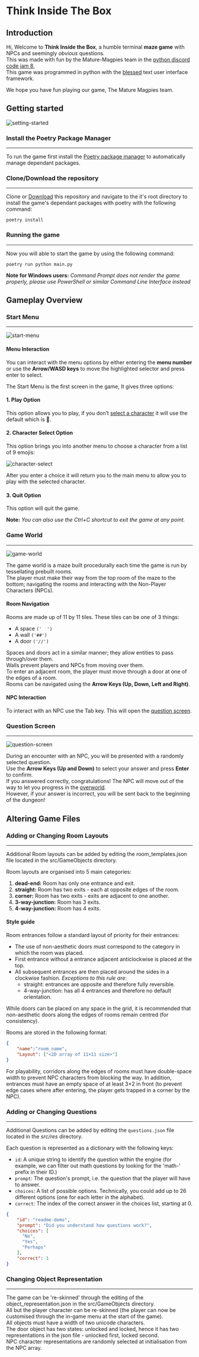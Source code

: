 # Think Inside The Box

## Introduction

Hi, Welcome to **Think Inside the Box**, a humble terminal **maze game** with NPCs and seemingly *obvious* questions. \
This was made with fun by the Mature-Magpies team in the [python discord](https://pythondiscord.com/) [code jam 8](https://pythondiscord.com/events/code-jams/8/), \
This game was programmed in python with the [blessed](https://github.com/jquast/blessed) text user interface framework.

We hope you have fun playing our game,
The Mature Magpies team.

## Getting started

![setting-started](images/getting-started.gif "Getting Started")

### Install the Poetry Package Manager

***

To run the game first install the [Poetry package manager](https://python-poetry.org/docs/) to automatically manage dependant packages.

### Clone/Download the repository

***

Clone or [Download](https://github.com/Mature-Magpies/think-inside-the-box/archive/refs/heads/main.zip) this repository and navigate to the it's root directory to install the game's dependant packages with poetry with the following command:

```poetry install```

### Running the game

***

Now you will able to start the game by using the following command:

```poetry run python main.py```

**Note for Windows users:**
*Command Prompt does not render the game properly, please use PowerShell or similar Command Line Interface instead*

## Gameplay Overview

### Start Menu

***

![start-menu](images/start-menu.png "Start Menu")

#### Menu Interaction

You can interact with the menu options by either entering the **menu number** or use the **Arrow/WASD keys** to move the highlighted selector and press enter to select.

The Start Menu is the first screen in the game, It gives three options:

#### 1. Play Option

This option allows you to play, if you don’t [select a character](#2-character-select-option) it will use the default which is 🙂.

#### 2. Character Select Option

This option brings you into another menu to choose a character from a list of 9 emojis:

![character-select](images/character-select.png "Character Select")

After you enter a choice it will return you to the main menu to allow you to play with the selected character.

#### 3. Quit Option

This option will quit the game.

**Note:** *You can also use the Ctrl+C shortcut to exit the game at any point.*

### Game World

***

![game-world](images/game-world.png "Game World")

The game world is a maze built procedurally each time the game is run by tessellating prebuilt rooms. \
The player must make their way from the top room of the maze to the bottom; navigating the rooms and interacting with the Non-Player Characters (NPCs).

#### Room Navigation

Rooms are made up of 11 by 11 tiles. These tiles can be one of 3 things:

- A space ``('  ')``
- A wall ``('##')``
- A door ``('//')``

Spaces and doors act in a similar manner; they allow entities to pass through/over them. \
Walls prevent players and NPCs from moving over them. \
To enter an adjacent room, the player must move through a door at one of the edges of a room. \
Rooms can be navigated using the **Arrow Keys (Up, Down, Left and Right)**.

#### NPC Interaction

To interact with an NPC use the Tab key. This will open the [question screen](#question-screen).

### Question Screen

***

![question-screen](images/question-screen.png "Question-Screen")

During an encounter with an NPC, you will be presented with a randomly selected question. \
Use the **Arrow Keys (Up and Down)** to select your answer and press **Enter** to confirm. \
If you answered correctly, congratulations! The NPC will move out of the way to let you progress in the [overworld](#Game-World). \
However, if your answer is incorrect, you will be sent back to the beginning of the dungeon!

## Altering Game Files

### Adding or Changing Room Layouts

***

Additional Room layouts can be added by editing the room_templates.json file located in the src/GameObjects directory.

Room layouts are organised into 5 main categories:

1. **dead-end:** Room has only one entrance and exit.
2. **straight:** Room has two exits - each at opposite edges of the room.
3. **corner:** Room has two exits - exits are adjacent to one another.
4. **3-way-junction:** Room has 3 exits.
5. **4-way-junction:** Room has 4 exits.

#### Style guide

Room entrances follow a standard layout of priority for their entrances:

- The use of non-aesthetic doors must correspond to the category in which the room was placed.
- First entrance without a entrance adjacent anticlockwise is placed at the top.
- All subsequent entrances are then placed around the sides in a clockwise fashion. *Exceptions to this rule are*:
  - straight: entrances are opposite and therefore fully reversible.
  - 4-way-junction: has all 4 entrances and therefore no default orientation.

While doors can be placed on any space in the grid, it is recommended that non-aesthetic doors along the edges of rooms remain centred (for consistency).

Rooms are stored in the following format:

```json
{
    "name":"room_name",
    "Layout": ["<2D array of 11×11 size>"]
}
```

For playability, corridors along the edges of rooms must have double-space width to prevent NPC characters from blocking the way.
In addition, entrances must have an empty space of at least 3×2 in front (to prevent edge cases where after entering, the player gets trapped in a corner by the NPC).

### Adding or Changing Questions

***

Additional Questions can be added by editing the `questions.json` file located in the *src/res* directory.

Each question is represented as a dictionary with the following keys:

- `id`: A unique string to identify the question within the engine (for example, we can filter out math questions by looking for the 'math-' prefix in their ID.)
- `prompt`: The question's prompt, i.e. the question that the player will have to answer.
- `choices`: A list of possible options. Technically, you could add up to 26 different options (one for each letter in the alphabet).
- `correct`: The index of the correct answer in the choices list, starting at 0.

```json
{
    "id": "readme-demo",
    "prompt": "Did you understand how questions work?",
    "choices": [
      "No",
      "Yes",
      "Perhaps"
    ],
    "correct": 1
}
```

### Changing Object Representation

***

The game can be 're-skinned' through the editing of the object_representation.json in the src/GameObjects directory. \
All but the player character can be re-skinned (the player can now be customised through the in-game menu at the start of the game). \
All objects must have a width of two unicode characters. \
The door object has two states: unlocked and locked, hence it has two representations in the json file - unlocked first, locked second. \
NPC character representations are randomly selected at initialisation from the NPC array.
